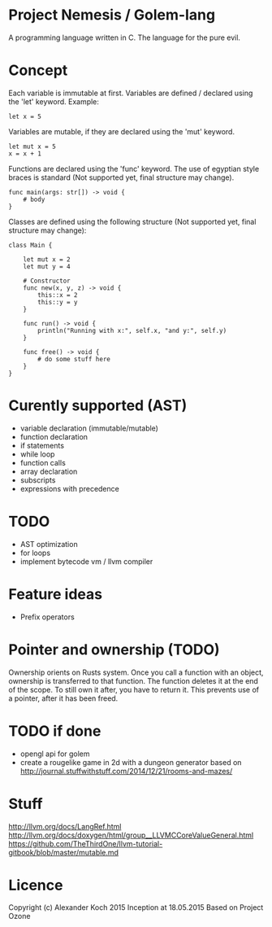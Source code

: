 # Project Nemesis / Golem-lang

A programming language written in C.
The language for the pure evil.

# Concept

Each variable is immutable at first. Variables are defined / declared using the 'let' keyword.
Example:

	let x = 5

Variables are mutable, if they are declared using the 'mut' keyword.

	let mut x = 5
	x = x + 1

Functions are declared using the 'func' keyword.
The use of egyptian style braces is standard (Not supported yet, final structure may change).

	func main(args: str[]) -> void {
		# body
	}

Classes are defined using the following structure (Not supported yet, final structure may change):

 	class Main {

		let mut x = 2
		let mut y = 4

		# Constructor
		func new(x, y, z) -> void {
			this::x = 2
			this::y = y
		}

		func run() -> void {
			println("Running with x:", self.x, "and y:", self.y)
		}

		func free() -> void {
			# do some stuff here
		}
	}

# Curently supported (AST)

- variable declaration (immutable/mutable)
- function declaration
- if statements
- while loop
- function calls
- array declaration
- subscripts
- expressions with precedence

# TODO

- AST optimization
- for loops
- implement bytecode vm / llvm compiler

# Feature ideas

- Prefix operators

# Pointer and ownership (TODO)
Ownership orients on Rusts system. Once you call a function with an object, ownership is transferred to that function.
The function deletes it at the end of the scope. To still own it after, you have to return it.
This prevents use of a pointer, after it has been freed.

# TODO if done

- opengl api for golem
- create a rougelike game in 2d with a dungeon generator based on http://journal.stuffwithstuff.com/2014/12/21/rooms-and-mazes/

# Stuff

http://llvm.org/docs/LangRef.html
http://llvm.org/docs/doxygen/html/group__LLVMCCoreValueGeneral.html
https://github.com/TheThirdOne/llvm-tutorial-gitbook/blob/master/mutable.md

# Licence
Copyright (c) Alexander Koch 2015
Inception at 18.05.2015
Based on Project Ozone
